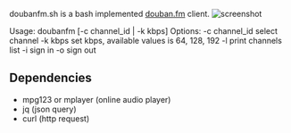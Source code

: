 doubanfm.sh is a bash implemented [douban.fm](http://douban.fm) client.
![screenshot](http://qiuxiang.qiniudn.com/doubanfm.sh.png?5295)

Usage: doubanfm [-c channel_id | -k kbps]
Options:
  -c channel_id    select channel
  -k kbps          set kbps, available values is 64, 128, 192
  -l               print channels list
  -i               sign in
  -o               sign out

## Dependencies
- mpg123 or mplayer (online audio player)
- jq (json query)
- curl (http request)
